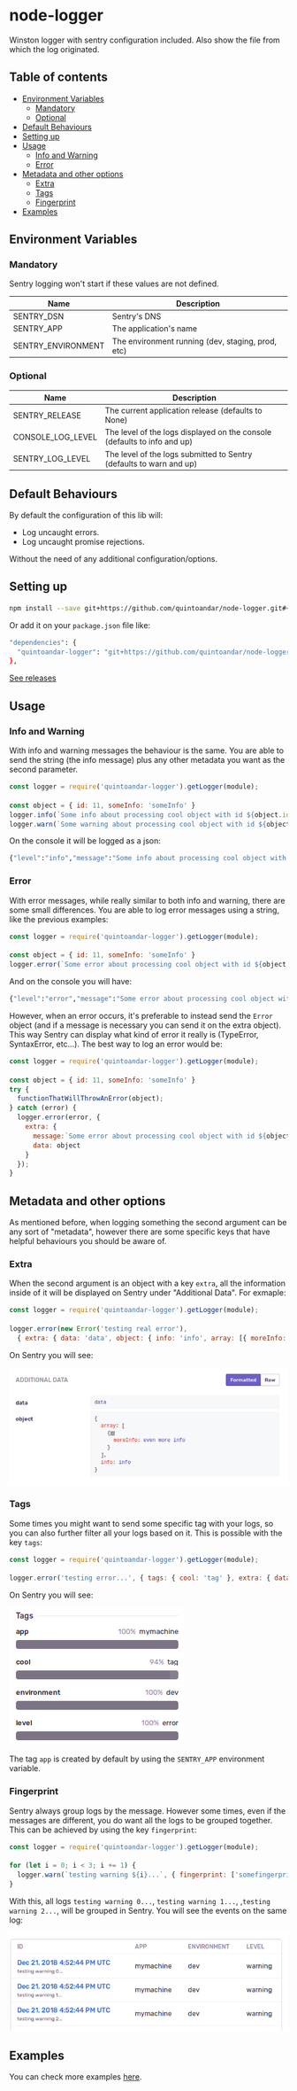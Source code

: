 # node-logger

Winston logger with sentry configuration included. Also show the file from which the log originated.

## Table of contents

* [Environment Variables](#environment-Variablss)
  * [Mandatory](#mandatory)
  * [Optional](#optional)
* [Default Behaviours](#default-behaviours)
* [Setting up](#setting-up)
* [Usage](#usage)
  * [Info and Warning](#info-and-Warning)
  * [Error](#error)
* [Metadata and other options](#metadata-and-other-options)
  * [Extra](#extra)
  * [Tags](#tags)
  * [Fingerprint](#fingerprint)
* [Examples](#examples)

## Environment Variables

### Mandatory

Sentry logging won't start if these values are not defined.

|        Name          |                 Description                       |
| -------------------- | ------------------------------------------------- |
| SENTRY_DSN           | Sentry's DNS                                      |
| SENTRY_APP           | The application's name                            |
| SENTRY_ENVIRONMENT   | The environment running (dev, staging, prod, etc) |


### Optional

|        Name          |                 Description                  |
| -------------------- | -------------------------------------------- |
| SENTRY_RELEASE       | The current application release (defaults to None) |
| CONSOLE_LOG_LEVEL    | The level of the logs displayed on the console (defaults to info and up) |
| SENTRY_LOG_LEVEL     | The level of the logs submitted to Sentry (defaults to warn and up) |

## Default Behaviours

By default the configuration of this lib will:
* Log uncaught errors.
* Log uncaught promise rejections.

Without the need of any additional configuration/options.

## Setting up

```sh
npm install --save git+https://github.com/quintoandar/node-logger.git#<latest-release-version>
```

Or add it on your `package.json` file like:

```sh
"dependencies": {
  "quintoandar-logger": "git+https://github.com/quintoandar/node-logger.git#<latest-release-version>",
},
```

[See releases](https://github.com/quintoandar/node-logger/releases)

## Usage

### Info and Warning

With info and warning messages the behaviour is the same. You are able to send the string (the info message) plus any other metadata you want as the second parameter.
```js
const logger = require('quintoandar-logger').getLogger(module);

const object = { id: 11, someInfo: 'someInfo' }
logger.info(`Some info about processing cool object with id ${object.id}`, { extra: { data: object } });
logger.warn(`Some warning about processing cool object with id ${object.id}`, { extra: { data: object } });
```

On the console it will be logged as a json:
```sh
{"level":"info","message":"Some info about processing cool object with id 10","extra_data":{"extra":{"data":{"id":"11","someInfo":"someInfo"}}},"logger_name":"path/to/my/file.js","timestamp":"2018-12-19T18:15:57.078Z"}
```

### Error

With error messages, while really similar to both info and warning, there are some small differences. You are able to log error messages using a string, like the previous examples:
```js
const logger = require('quintoandar-logger').getLogger(module);

const object = { id: 11, someInfo: 'someInfo' }
logger.error(`Some error about processing cool object with id ${object.id}`, { extra: { data: object } });
```

And on the console you will have:
```sh
{"level":"error","message":"Some error about processing cool object with id 10","extra_data":{"extra":{"data":{"id":"11","someInfo":"someInfo"}}},"logger_name":"path/to/my/file.js","timestamp":"2018-12-19T18:15:57.078Z"}
```

However, when an error occurs, it's preferable to instead send the `Error` object (and if a message is necessary you can send it on the extra object). This way Sentry can display what kind of error it really is (TypeError, SyntaxError, etc...). The best way to log an error would be:
```js
const logger = require('quintoandar-logger').getLogger(module);

const object = { id: 11, someInfo: 'someInfo' }
try {
  functionThatWillThrowAnError(object);
} catch (error) {
  logger.error(error, {
    extra: {
      message:`Some error about processing cool object with id ${object.id}`,
      data: object
    }
  });
}
```

## Metadata and other options

As mentioned before, when logging something the second argument can be any sort of "metadata", however there are some specific keys that have helpful behaviours you should be aware of.

### Extra

When the second argument is an object with a key `extra`, all the information inside of it will be displayed on Sentry under "Additional Data". For exmaple:
```js
const logger = require('quintoandar-logger').getLogger(module);

logger.error(new Error('testing real error'),
  { extra: { data: 'data', object: { info: 'info', array: [{ moreInfo: 'even more info' }] } } );
```

On Sentry you will see:

![](./additional_data.png)

### Tags

Some times you might want to send some specific tag with your logs, so you can also further filter all your logs based on it. This is possible with the key `tags`:

```js
const logger = require('quintoandar-logger').getLogger(module);

logger.error('testing error...', { tags: { cool: 'tag' }, extra: { data: 'data' } });
```

On Sentry you will see:

![](./tags.png)

The tag `app` is created by default by using the `SENTRY_APP` environment variable.

### Fingerprint

Sentry always group logs by the message. However some times, even if the messages are different, you do want all the logs to be grouped together. This can be achieved by using the key `fingerprint`:
```js
const logger = require('quintoandar-logger').getLogger(module);

for (let i = 0; i < 3; i += 1) {
  logger.warn(`testing warning ${i}...`, { fingerprint: ['somefingerprint'], extra: { data: 'data' } });
}
```

With this, all logs `testing warning 0...`, `testing warning 1...`, ,`testing warning 2...`, will be grouped in Sentry. You will see the events on the same log:

![](./fingerprints.png)

## Examples

You can check more examples [here](./example).